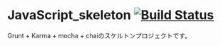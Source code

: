 # JavaScript_skeleton [![Build Status](https://travis-ci.org/kuwalab/JavaScript_skeleton.svg?branch=master)](https://travis-ci.org/kuwalab/JavaScript_skeleton)

Grunt + Karma + mocha + chaiのスケルトンプロジェクトです。
